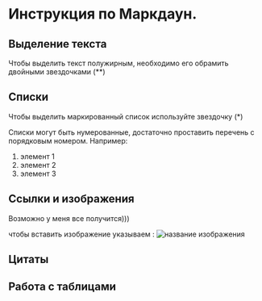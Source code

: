 # Инструкция по Маркдаун.

## Выделение текста
Чтобы выделить текст полужирным, необходимо его обрамить двойными звездочками (**)

## Списки
Чтобы  выделить маркированный список используйте звездочку (*)

Списки могут быть нумерованные, достаточно проставить перечень с порядковым номером. Например:
1. элемент 1
2. элемент 2
3. элемент 3

## Ссылки и изображения
Возможно у меня все получится)))





чтобы вставить изображение указываем : ![название изображения](%D0%A8%D0%BE%D0%BA.jpg)

## Цитаты

## Работа с таблицами